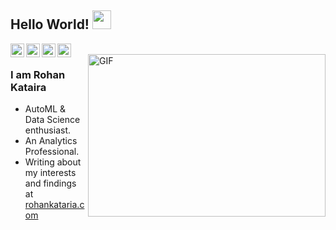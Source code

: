 ## Hello World! <img src="https://raw.githubusercontent.com/iampavangandhi/iampavangandhi/master/gifs/Hi.gif" width="30px"></h2>


<a href="https://www.linkedin.com/in/imrohankataria/">
  <img align="left" alt="Rohan's Linkedin" width="22px" src="https://cdn.jsdelivr.net/npm/simple-icons@v3/icons/linkedin.svg" />
</a>
<a href="https://github.com/imrohankataria">
  <img align="left" alt="Rohan's GitHub" width="22px" src="https://cdn.jsdelivr.net/npm/simple-icons@v3/icons/github.svg" />
</a>
<a href="https://instagram.com/byrohankataria">
  <img align="left" alt="Rohan's Instagram" width="22px" src="https://cdn.jsdelivr.net/npm/simple-icons@v3/icons/instagram.svg" />
</a>
<a href="https://twitter.com/imrohankataria">
  <img align="left" alt="Rohan's Twitter" width="22px" src="https://cdn.jsdelivr.net/npm/simple-icons@v3/icons/twitter.svg" />
</a>
<br />
<img align="right" alt="GIF" src="https://media.giphy.com/media/3oKIPEqDGUULpEU0aQ/giphy.gif" width="380" height="260"/>

### I am Rohan Kataira
- AutoML & Data Science enthusiast.
- An Analytics Professional.
- Writing about my interests and findings at <a href="https://rohankataria.com">rohankataria.com</a>
